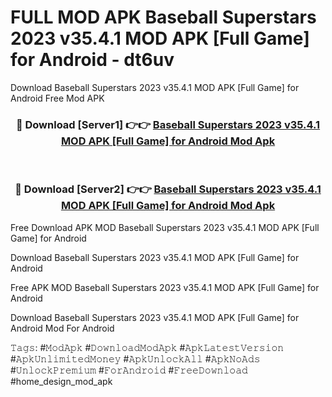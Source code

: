 # FULL MOD APK Baseball Superstars 2023 v35.4.1 MOD APK [Full Game] for Android - dt6uv
Download Baseball Superstars 2023 v35.4.1 MOD APK [Full Game] for Android Free Mod APK

<div align="center">
<h3>🔴 Download [Server1] 👉👉 <a href="https://apk-comot.site?title=Baseball_Superstars_2023_v35.4.1_MOD_APK_[Full_Game]_for_Android">Baseball Superstars 2023 v35.4.1 MOD APK [Full Game] for Android Mod Apk</a></h3><br>

<h3>🔴 Download [Server2] 👉👉 <a href="https://apk-comot.site?title=Baseball_Superstars_2023_v35.4.1_MOD_APK_[Full_Game]_for_Android">Baseball Superstars 2023 v35.4.1 MOD APK [Full Game] for Android Mod Apk</a></h3>
</div>


Free Download APK MOD Baseball Superstars 2023 v35.4.1 MOD APK [Full Game] for Android

Download Baseball Superstars 2023 v35.4.1 MOD APK [Full Game] for Android 

Free APK MOD Baseball Superstars 2023 v35.4.1 MOD APK [Full Game] for Android 

Download Baseball Superstars 2023 v35.4.1 MOD APK [Full Game] for Android Mod For Android

𝚃𝚊𝚐𝚜: #𝙼𝚘𝚍𝙰𝚙𝚔 #𝙳𝚘𝚠𝚗𝚕𝚘𝚊𝚍𝙼𝚘𝚍𝙰𝚙𝚔 #𝙰𝚙𝚔𝙻𝚊𝚝𝚎𝚜𝚝𝚅𝚎𝚛𝚜𝚒𝚘𝚗 #𝙰𝚙𝚔𝚄𝚗𝚕𝚒𝚖𝚒𝚝𝚎𝚍𝙼𝚘𝚗𝚎𝚢 #𝙰𝚙𝚔𝚄𝚗𝚕𝚘𝚌𝚔𝙰𝚕𝚕 #𝙰𝚙𝚔𝙽𝚘𝙰𝚍𝚜 #𝚄𝚗𝚕𝚘𝚌𝚔𝙿𝚛𝚎𝚖𝚒𝚞𝚖 #𝙵𝚘𝚛𝙰𝚗𝚍𝚛𝚘𝚒𝚍 #𝙵𝚛𝚎𝚎𝙳𝚘𝚠𝚗𝚕𝚘𝚊𝚍 #home_design_mod_apk